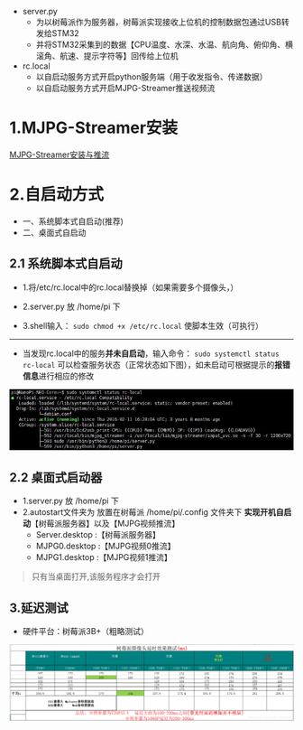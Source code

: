 - server.py 
    - 为以树莓派作为服务器，树莓派实现接收上位机的控制数据包通过USB转发给STM32
    - 并将STM32采集到的数据【CPU温度、水深、水温、航向角、俯仰角、横滚角、航速、提示字符等】回传给上位机
- rc.local 
	- 以自启动服务方式开启python服务端（用于收发指令、传递数据）
	- 以自启动服务方式开启MJPG-Streamer推送视频流
	
# 1.MJPG-Streamer安装
[MJPG-Streamer安装与推流](https://blog.csdn.net/qq_39492932/article/details/84671345)
	
	
# 2.自启动方式
- 一、系统脚本式自启动(推荐)
- 二、桌面式自启动


## 2.1 系统脚本式自启动

- 1.将/etc/rc.local中的rc.local替换掉（如果需要多个摄像头，）
- 2.server.py 放 /home/pi 下

- 3.shell输入：
`
sudo chmod +x /etc/rc.local
`
使脚本生效（可执行）

---
- 当发现rc.local中的服务**并未自启动**，输入命令： `sudo systemctl status rc-local` 可以检查服务状态（正常状态如下图），如未启动可根据提示的**报错信息**进行相应的修改

![rc.local服务状态](../docs/pictures/status_rc-local.jpg "rc.local服务状态")

## 2.2 桌面式启动器	
- 1.server.py 放 /home/pi 下
- 2.autostart文件夹为 放置在树莓派 /home/pi/.config 文件夹下 **实现开机自启动**【树莓派服务器】以及【MJPG视频推流】
	- Server.desktop :【树莓派服务器】
    - MJPG0.desktop :【MJPG视频0推流】
	- MJPG1.desktop :【MJPG视频1推流】
> 只有当桌面打开,该服务程序才会打开


## 3.延迟测试
- 硬件平台：树莓派3B+（粗略测试）

![video_delay_test_on_raspberry_pi](../docs/pictures/video_delay_test_on_raspberry_pi.png "树莓派推流延迟测试")